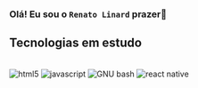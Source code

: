 ### Olá! Eu sou o <code>Renato Linard</code> prazer👋 



## Tecnologias em estudo
<div style="display: inline_block"><br>
<img alt = "html5" src ="https://img.shields.io/badge/HTML5-E34F26?style=for-the-badge&logo=html5&logoColor=white">
<img alt = "javascript" src ="https://img.shields.io/badge/JAVASCRIPT-1572B6?style=for-the-badge&logo=javascript&logoColor=white">
<img alt = "GNU bash" src ="https://img.shields.io/badge/GNU bash-323330?style=for-the-badge&logo=gnubash&logoColor=F7DF1E">
<img alt = "react native" src ="https://img.shields.io/badge/React Native-20232A?style=for-the-badge&logo=react&logoColor=61DAFB">






